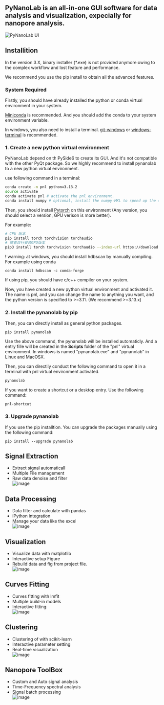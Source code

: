 ## PyNanoLab is an all-in-one GUI software for data analysis and visualization, expecially for nanopore analysis.
![PyNanoLab UI](https://decacent.github.io/PyNanoLab/images/1.png)


## Installition
In the version 3.X, binary installer (*.exe) is not provided anymore owing to the complex workflow and lost feature and performance.

We recommend you use the pip install to obtain all the advanced features.

### System Required

Firstly, you should have already installed the python or conda virtual environment in your system.

[Miniconda](https://docs.conda.io/en/latest/miniconda.html) is recommended. And you should add the conda to your system environment variable.

In windows, you also need to install a terminal. [git-windows](https://git-scm.com/download/win) or [windows-terminal](https://apps.microsoft.com/store/detail/windows-terminal/9N0DX20HK701) is recommended.

### 1. Create a new python virtual environment

PyNanoLab depend on th PySide6 to create its GUI. And it's not compatible with the other PyQt package. So we highly recommend to install pynanolab to a new python virtual environment.

use following command in a terminal:
```sh
conda create -n pnl python=3.13.2  
source activate
conda activate pnl # activate the pnl environment.
conda install numpy # optional, install the numpy-MKL to speed up the software.
```
Then, you should install [Pytorch](https://pytorch.org/) on this environment (Any version, you should select a version, GPU verison is more better). 

For example:
``` sh
# CPU 版本
pip install torch torchvision torchaudio
# 或者自行安装GPU版本
pip3 install torch torchvision torchaudio --index-url https://download.pytorch.org/whl/cu128
```
! warning: at windows, you should install hdbscan by manually compiling.
For example using conda
```shell
conda install hdbscan -c conda-forge
```
If using pip, you should have c/c++ compiler on your system.

Now, you have created a new python virtual environment and activated it.
The name is pnl, and you can change the name to anything you want, and the python  version is specified to >=3.11. (We recommend >=3.13.x)

### 2. Install the pynanolab by pip   
Then, you can directly install as general python packages.

```sh
pip install pynanolab 
```
Use the above command, the pynanolab will be installed automaticly. And a entry fille will be created in the **Scripts** folder of the "pnl" virtual environment. In windows is named "pynanolab.exe" and "pynanolab" in Linux and MacOSX.

Then, you can directily conduct the following command to open it in a terminal with pnl virtual environment activated.
```sh
pynanolab
```
If you want to create a shortcut or a desktop entry. Use the following command:
```
pnl-shortcut
```

### 3. Upgrade pynanolab
If you use the pip installtion. You can upgrade the packages manually using the following command:
```
pip install --upgrade pynanolab
```

## Signal Extraction
- Extract signal automaticall
- Multiple File management
- Raw data denoise and filter   
![image](https://user-images.githubusercontent.com/28666678/165077241-8336bbce-7d7a-476f-a005-f3c2929f678a.png)
## Data Processing
- Data filter and calculate with pandas
- iPython integration
- Manage your data like the excel     
![image](https://user-images.githubusercontent.com/28666678/165077360-9aa423a5-6c74-4255-bcfe-aed67d4256fb.png)
##  Visualization
- Visualize data with matplotlib
- Interactive setup Figure
- Rebuild data and fig from project file.   
![image](https://user-images.githubusercontent.com/28666678/165077379-11e68425-a4c9-462f-8c35-bf2a7c4cbcec.png)
##  Curves Fitting
- Curves fitting with lmfit
- Multiple build-in models
- Interactive fitting   
![image](https://user-images.githubusercontent.com/28666678/165077503-1fc5e17d-8953-49aa-8322-fd1393f8898b.png)
##  Clustering
- Clustering of with scikit-learn
- Interactive parameter setting
- Real-time visualization    
![image](https://user-images.githubusercontent.com/28666678/165077568-f5597b79-bd2f-4ddd-a34a-b4f18f035280.png)
## Nanopore ToolBox
- Custom and Auto signal analysis
- Time-Frequency spectral analysis
- Signal batch processing  
![image](https://user-images.githubusercontent.com/28666678/165077633-a98d7d88-f3ec-4ecc-8787-be1238501ee5.png)

